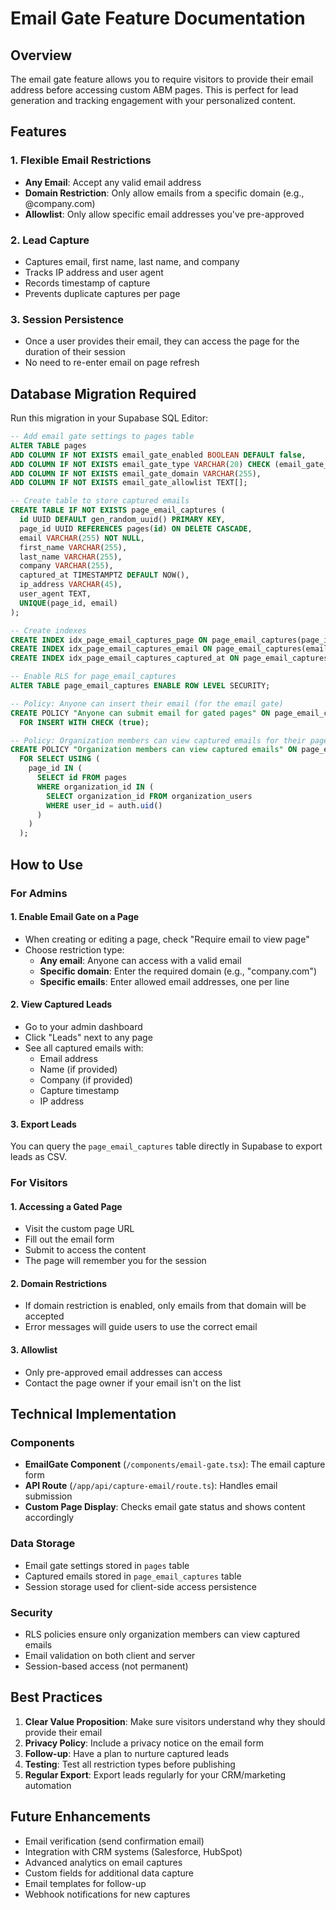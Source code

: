 # Email Gate Feature Documentation

## Overview
The email gate feature allows you to require visitors to provide their email address before accessing custom ABM pages. This is perfect for lead generation and tracking engagement with your personalized content.

## Features

### 1. Flexible Email Restrictions
- **Any Email**: Accept any valid email address
- **Domain Restriction**: Only allow emails from a specific domain (e.g., @company.com)
- **Allowlist**: Only allow specific email addresses you've pre-approved

### 2. Lead Capture
- Captures email, first name, last name, and company
- Tracks IP address and user agent
- Records timestamp of capture
- Prevents duplicate captures per page

### 3. Session Persistence
- Once a user provides their email, they can access the page for the duration of their session
- No need to re-enter email on page refresh

## Database Migration Required

Run this migration in your Supabase SQL Editor:

```sql
-- Add email gate settings to pages table
ALTER TABLE pages
ADD COLUMN IF NOT EXISTS email_gate_enabled BOOLEAN DEFAULT false,
ADD COLUMN IF NOT EXISTS email_gate_type VARCHAR(20) CHECK (email_gate_type IN ('domain', 'allowlist', 'any')),
ADD COLUMN IF NOT EXISTS email_gate_domain VARCHAR(255),
ADD COLUMN IF NOT EXISTS email_gate_allowlist TEXT[];

-- Create table to store captured emails
CREATE TABLE IF NOT EXISTS page_email_captures (
  id UUID DEFAULT gen_random_uuid() PRIMARY KEY,
  page_id UUID REFERENCES pages(id) ON DELETE CASCADE,
  email VARCHAR(255) NOT NULL,
  first_name VARCHAR(255),
  last_name VARCHAR(255),
  company VARCHAR(255),
  captured_at TIMESTAMPTZ DEFAULT NOW(),
  ip_address VARCHAR(45),
  user_agent TEXT,
  UNIQUE(page_id, email)
);

-- Create indexes
CREATE INDEX idx_page_email_captures_page ON page_email_captures(page_id);
CREATE INDEX idx_page_email_captures_email ON page_email_captures(email);
CREATE INDEX idx_page_email_captures_captured_at ON page_email_captures(captured_at);

-- Enable RLS for page_email_captures
ALTER TABLE page_email_captures ENABLE ROW LEVEL SECURITY;

-- Policy: Anyone can insert their email (for the email gate)
CREATE POLICY "Anyone can submit email for gated pages" ON page_email_captures
  FOR INSERT WITH CHECK (true);

-- Policy: Organization members can view captured emails for their pages
CREATE POLICY "Organization members can view captured emails" ON page_email_captures
  FOR SELECT USING (
    page_id IN (
      SELECT id FROM pages
      WHERE organization_id IN (
        SELECT organization_id FROM organization_users
        WHERE user_id = auth.uid()
      )
    )
  );
```

## How to Use

### For Admins

#### 1. Enable Email Gate on a Page
- When creating or editing a page, check "Require email to view page"
- Choose restriction type:
  - **Any email**: Anyone can access with a valid email
  - **Specific domain**: Enter the required domain (e.g., "company.com")
  - **Specific emails**: Enter allowed email addresses, one per line

#### 2. View Captured Leads
- Go to your admin dashboard
- Click "Leads" next to any page
- See all captured emails with:
  - Email address
  - Name (if provided)
  - Company (if provided)
  - Capture timestamp
  - IP address

#### 3. Export Leads
You can query the `page_email_captures` table directly in Supabase to export leads as CSV.

### For Visitors

#### 1. Accessing a Gated Page
- Visit the custom page URL
- Fill out the email form
- Submit to access the content
- The page will remember you for the session

#### 2. Domain Restrictions
- If domain restriction is enabled, only emails from that domain will be accepted
- Error messages will guide users to use the correct email

#### 3. Allowlist
- Only pre-approved email addresses can access
- Contact the page owner if your email isn't on the list

## Technical Implementation

### Components
- **EmailGate Component** (`/components/email-gate.tsx`): The email capture form
- **API Route** (`/app/api/capture-email/route.ts`): Handles email submission
- **Custom Page Display**: Checks email gate status and shows content accordingly

### Data Storage
- Email gate settings stored in `pages` table
- Captured emails stored in `page_email_captures` table
- Session storage used for client-side access persistence

### Security
- RLS policies ensure only organization members can view captured emails
- Email validation on both client and server
- Session-based access (not permanent)

## Best Practices

1. **Clear Value Proposition**: Make sure visitors understand why they should provide their email
2. **Privacy Policy**: Include a privacy notice on the email form
3. **Follow-up**: Have a plan to nurture captured leads
4. **Testing**: Test all restriction types before publishing
5. **Regular Export**: Export leads regularly for your CRM/marketing automation

## Future Enhancements
- Email verification (send confirmation email)
- Integration with CRM systems (Salesforce, HubSpot)
- Advanced analytics on email captures
- Custom fields for additional data capture
- Email templates for follow-up
- Webhook notifications for new captures